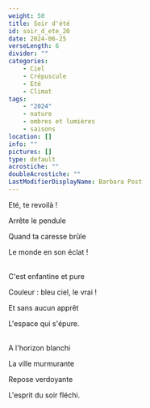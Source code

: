 ```yaml
---
weight: 50
title: Soir d'été
id: soir_d_ete_20
date: 2024-06-25
verseLength: 6
divider: ""
categories:
    - Ciel
    - Crépuscule
    - Eté
    - Climat
tags:
    - "2024"
    - nature
    - ombres et lumières
    - saisons
location: []
info: ""
pictures: []
type: default
acrostiche: ""
doubleAcrostiche: ""
LastModifierDisplayName: Barbara Post
---
```

Eté, te revoilà !

Arrête le pendule

Quand ta caresse brûle

Le monde en son éclat !

 \
C'est enfantine et pure

Couleur : bleu ciel, le vrai !

Et sans aucun apprêt

L'espace qui s'épure.

 \
A l'horizon blanchi

La ville murmurante

Repose verdoyante

L'esprit du soir fléchi.
